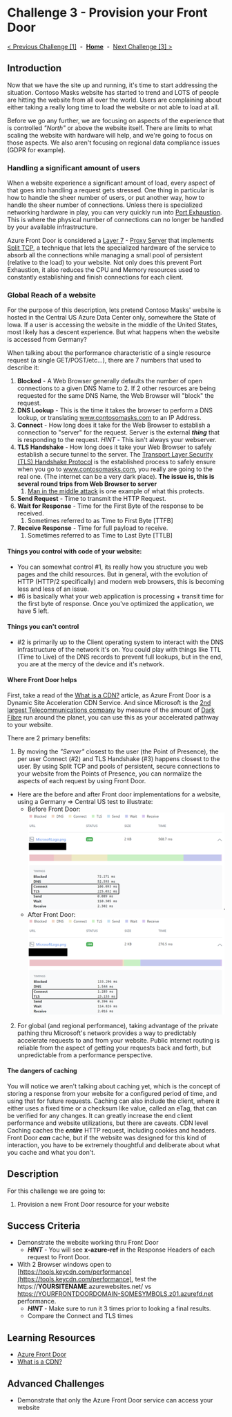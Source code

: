 # Challenge 3 - Provision your Front Door

[< Previous Challenge [1]](./Challenge01.md)&nbsp;&nbsp;-&nbsp;&nbsp;**[Home](../README.md)**&nbsp;&nbsp;-&nbsp;&nbsp;[Next Challenge [3] >](./Challenge03.md)

## Introduction

Now that we have the site up and running, it's time to start addressing the situation.  Contoso Masks website has started to trend and LOTS of people are hitting the website from all over the world.  Users are complaining about either taking a really long time to load the website or not able to load at all.

Before we go any further, we are focusing on aspects of the experience that is controlled *"North"* or above the website itself. There are limits to what scaling the website with hardware will help, and we're going to focus on those aspects.  We also aren't focusing on regional data compliance issues (GDPR for example). 

### Handling a significant amount of users

When a website experience a significant amount of load, every aspect of that goes into handling a request gets stressed.  One thing in particular is how to handle the sheer number of users, or put another way, how to handle the sheer number of connections.  Unless there is specialized networking hardware in play, you can very quickly run into [Port Exhaustion](https://docs.microsoft.com/en-us/windows/client-management/troubleshoot-tcpip-port-exhaust).  This is where the physical number of connections can no longer be handled by your available infrastructure.  

Azure Front Door is considered a [Layer 7](https://en.wikipedia.org/wiki/OSI_model#Layer_7:_Application_Layer) - [Proxy Server](https://en.wikipedia.org/wiki/Proxy_server12) that implements [Split TCP](https://docs.microsoft.com/en-us/azure/frontdoor/front-door-routing-architecture#connecting-to-front-door-environment-split-tcp), a technique that lets the specialized hardware of the service to absorb all the connections while managing a small pool of persistent (relative to the load) to your website.  Not only does this prevent Port Exhaustion, it also reduces the CPU and Memory resources used to constantly establishing and finish connections for each client.

### Global Reach of a website

For the purpose of this description, lets pretend Contoso Masks' website is hosted in the Central US Azure Data Center only, somewhere the State of Iowa.  If a user is accessing the website in the middle of the United States, most likely has a descent experience.  But what happens when the website is accessed from Germany? 

When talking about the performance characteristic of a single resource request (a single GET/POST/etc...), there are 7 numbers that used to describe it:
1. **Blocked** - A Web Browser generally defaults the number of open connections to a given DNS Name to 2.  If 2 other resources are being requested for the same DNS Name, the Web Browser will "block" the request.
2. **DNS Lookup** - This is the time it takes the browser to perform a DNS lookup, or translating www.contosomasks.com to an IP Address.
3. **Connect** - How long does it take for the Web Browser to establish a connection to "server" for the request.  Server is the external ***thing*** that is responding to the request.   *HINT* - This isn't always your webserver.
4. **TLS Handshake** - How long does it take your Web Browser to safely establish a secure tunnel to the server.  The [Transport Layer Security (TLS) Handshake Protocol](https://docs.microsoft.com/en-us/windows/win32/secauthn/tls-handshake-protocol) is the established process to safely ensure when you go to www.contosomasks.com, you really are going to the real one.  (The internet can be a very dark place).  **The issue is, this is several round trips from Web Browser to server**
   1. [Man in the middle attack](https://en.wikipedia.org/wiki/Man-in-the-middle_attack) is one example of what this protects.
5. **Send Request** - Time to transmit the HTTP Request.
6. **Wait for Response** - Time for the First Byte of the response to be received.
   1. Sometimes referred to as Time to First Byte [TTFB]
7. **Receive Response** - Time for full payload to receive.
   1. Sometimes referred to as Time to Last Byte [TTLB]

#### Things you control with code of your website:
- You can somewhat control #1, its really how you structure you web pages and the child resources.  But in general, with the evolution of HTTP (HTTP/2 specifically) and modern web browsers, this is becoming less and less of an issue.
- #6 is basically what your web application is processing + transit time for the first byte of response.  Once you've optimized the application, we have 5 left.

#### Things you can't control
- #2 is primarily up to the Client operating system to interact with the DNS infrastructure of the network it's on.  You could play with things like TTL (Time to Live) of the DNS records to prevent full lookups, but in the end, you are at the mercy of the device and it's network.

#### Where Front Door helps

First, take a read of the [What is a CDN?](./whatiscdn.md) article, as Azure Front Door is a Dynamic Site Acceleration CDN Service.  And since Microsoft is the [2nd largest Telecommunications company](https://docs.microsoft.com/en-us/azure/networking/microsoft-global-network) by measure of the amount of [Dark Fibre](https://en.wikipedia.org/wiki/Dark_fibre) run around the planet, you can use this as your accelerated pathway to your website.

There are 2 primary benefits: 
1. By moving the *"Server"* closest to the user (the Point of Presence), the per user Connect (#2) and TLS Handshake (#3) happens closest to the user.  By using Split TCP and pools of persistent, secure connections to your website from the Points of Presence, you can normalize the aspects of each request by using Front Door.
  - Here are the before and after Front door implementations for a website, using a Germany => Central US test to illustrate:
    - Before Front Door: ![alt](./images/WithoutFrontDoor.png)
    - After Front Door: ![alt](./images/FrontDoor.png)
2. For global (and regional performance), taking advantage of the private pathing thru Microsoft's network provides a way to predictably accelerate requests to and from your website.  Public internet routing is reliable from the aspect of getting your requests back and forth, but unpredictable from a performance perspective.

#### The dangers of caching

You will notice we aren't talking about caching yet, which is the concept of storing a response from your website for a configured period of time, and using that for future requests.  Caching can also include the client, where it either uses a fixed time or a checksum like value, called an eTag, that can be verified for any changes. It can greatly increase the end client performance and website utilizations, but there are caveats.  CDN level Caching caches the ***entire*** HTTP request, including cookies and headers.  Front Door ***can*** cache, but if the website was designed for this kind of interaction, you have to be extremely thoughtful and deliberate about what you cache and what you don't.  

## Description

For this challenge we are going to:
1. Provision a new Front Door resource for your website

## Success Criteria

- Demonstrate the website working thru Front Door
  - ***HINT*** - You will see **x-azure-ref** in the Response Headers of each request to Front Door.
- With 2 Browser windows open to [https://tools.keycdn.com/performance](https://tools.keycdn.com/performance), test the https://**YOURSITENAME**.azurewebsites.net/ vs https://YOURFRONTDOORDOMAIN-SOMESYMBOLS.z01.azurefd.net performance.
  - ***HINT*** - Make sure to run it 3 times prior to looking a final results.
  - Compare the Connect and TLS times

## Learning Resources

- [Azure Front Door](https://docs.microsoft.com/en-us/azure/frontdoor/front-door-overview)
- [What is a CDN?](./whatiscdn.md)

## Advanced Challenges

- Demonstrate that only the Azure Front Door service can access your website
